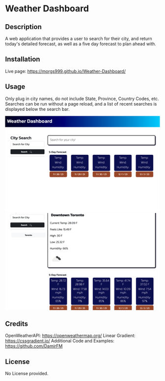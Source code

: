 # Weather Dashboard

## Description
A web application that provides a user to search for their city, and return today's detailed forecast, as well as a five day forecast to plan ahead with.

## Installation
Live page: https://morgs999.github.io/Weather-Dashboard/

## Usage
Only plug in city names, do not include State, Province, Country Codes, etc.  Searches can be run without a page reload, and a list of recent searches is displayed below the search bar.

![Before_Use](./Assets/Images/Before%20Use.png)
![In_Use](./Assets/Images/In%20Use.png)

## Credits
OpenWeatherAPI: https://openweathermap.org/
Linear Gradient: https://cssgradient.io/
Additional Code and Examples: https://github.com/DamirFM

## License
No License provided.
